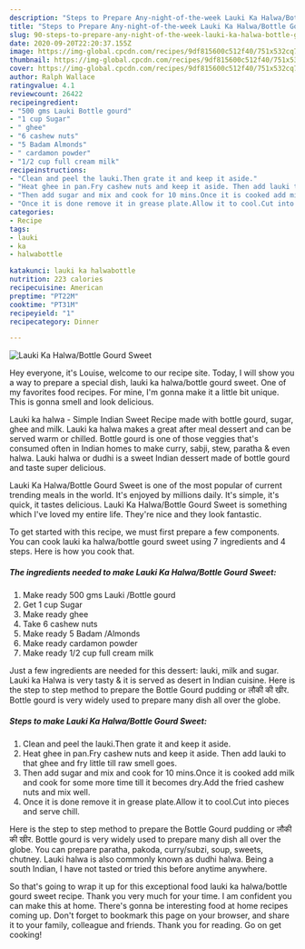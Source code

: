 ```yaml
---
description: "Steps to Prepare Any-night-of-the-week Lauki Ka Halwa/Bottle Gourd Sweet"
title: "Steps to Prepare Any-night-of-the-week Lauki Ka Halwa/Bottle Gourd Sweet"
slug: 90-steps-to-prepare-any-night-of-the-week-lauki-ka-halwa-bottle-gourd-sweet
date: 2020-09-20T22:20:37.155Z
image: https://img-global.cpcdn.com/recipes/9df815600c512f40/751x532cq70/lauki-ka-halwabottle-gourd-sweet-recipe-main-photo.jpg
thumbnail: https://img-global.cpcdn.com/recipes/9df815600c512f40/751x532cq70/lauki-ka-halwabottle-gourd-sweet-recipe-main-photo.jpg
cover: https://img-global.cpcdn.com/recipes/9df815600c512f40/751x532cq70/lauki-ka-halwabottle-gourd-sweet-recipe-main-photo.jpg
author: Ralph Wallace
ratingvalue: 4.1
reviewcount: 26422
recipeingredient:
- "500 gms Lauki Bottle gourd"
- "1 cup Sugar"
- " ghee"
- "6 cashew nuts"
- "5 Badam Almonds"
- " cardamon powder"
- "1/2 cup full cream milk"
recipeinstructions:
- "Clean and peel the lauki.Then grate it and keep it aside."
- "Heat ghee in pan.Fry cashew nuts and keep it aside. Then add lauki to that ghee and fry little till raw smell goes."
- "Then add sugar and mix and cook for 10 mins.Once it is cooked add milk and cook for some more time till it becomes dry.Add the fried cashew nuts and mix well."
- "Once it is done remove it in grease plate.Allow it to cool.Cut into pieces and serve chill."
categories:
- Recipe
tags:
- lauki
- ka
- halwabottle

katakunci: lauki ka halwabottle 
nutrition: 223 calories
recipecuisine: American
preptime: "PT22M"
cooktime: "PT31M"
recipeyield: "1"
recipecategory: Dinner

---
```



![Lauki Ka Halwa/Bottle Gourd Sweet](https://img-global.cpcdn.com/recipes/9df815600c512f40/751x532cq70/lauki-ka-halwabottle-gourd-sweet-recipe-main-photo.jpg)

Hey everyone, it's Louise, welcome to our recipe site. Today, I will show you a way to prepare a special dish, lauki ka halwa/bottle gourd sweet. One of my favorites food recipes. For mine, I'm gonna make it a little bit unique. This is gonna smell and look delicious.

Lauki ka halwa - Simple Indian Sweet Recipe made with bottle gourd, sugar, ghee and milk. Lauki ka halwa makes a great after meal dessert and can be served warm or chilled. Bottle gourd is one of those veggies that&#39;s consumed often in Indian homes to make curry, sabji, stew, paratha &amp; even halwa. Lauki halwa or dudhi is a sweet Indian dessert made of bottle gourd and taste super delicious.

Lauki Ka Halwa/Bottle Gourd Sweet is one of the most popular of current trending meals in the world. It's enjoyed by millions daily. It's simple, it's quick, it tastes delicious. Lauki Ka Halwa/Bottle Gourd Sweet is something which I've loved my entire life. They're nice and they look fantastic.


To get started with this recipe, we must first prepare a few components. You can cook lauki ka halwa/bottle gourd sweet using 7 ingredients and 4 steps. Here is how you cook that.

<!--inarticleads1-->

##### The ingredients needed to make Lauki Ka Halwa/Bottle Gourd Sweet:

1. Make ready 500 gms Lauki /Bottle gourd
1. Get 1 cup Sugar
1. Make ready  ghee
1. Take 6 cashew nuts
1. Make ready 5 Badam /Almonds
1. Make ready  cardamon powder
1. Make ready 1/2 cup full cream milk


Just a few ingredients are needed for this dessert: lauki, milk and sugar. Lauki ka Halwa is very tasty &amp; it is served as desert in Indian cuisine. Here is the step to step method to prepare the Bottle Gourd pudding or लौकी की खीर. Bottle gourd is very widely used to prepare many dish all over the globe. 

<!--inarticleads2-->

##### Steps to make Lauki Ka Halwa/Bottle Gourd Sweet:

1. Clean and peel the lauki.Then grate it and keep it aside.
1. Heat ghee in pan.Fry cashew nuts and keep it aside. Then add lauki to that ghee and fry little till raw smell goes.
1. Then add sugar and mix and cook for 10 mins.Once it is cooked add milk and cook for some more time till it becomes dry.Add the fried cashew nuts and mix well.
1. Once it is done remove it in grease plate.Allow it to cool.Cut into pieces and serve chill.


Here is the step to step method to prepare the Bottle Gourd pudding or लौकी की खीर. Bottle gourd is very widely used to prepare many dish all over the globe. You can prepare paratha, pakoda, curry/subzi, soup, sweets, chutney. Lauki halwa is also commonly known as dudhi halwa. Being a south Indian, I have not tasted or tried this before anytime anywhere. 

So that's going to wrap it up for this exceptional food lauki ka halwa/bottle gourd sweet recipe. Thank you very much for your time. I am confident you can make this at home. There's gonna be interesting food at home recipes coming up. Don't forget to bookmark this page on your browser, and share it to your family, colleague and friends. Thank you for reading. Go on get cooking!
